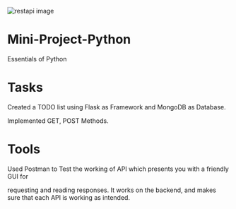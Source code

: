 ![restapi image](https://user-images.githubusercontent.com/47055652/116566249-394a0080-a924-11eb-980b-b9c1f62d64f8.png)
# Mini-Project-Python
Essentials of Python

# Tasks
Created a TODO list using Flask as Framework and MongoDB as Database.

Implemented GET, POST Methods.


# Tools
Used Postman to Test the working of API which presents you with a friendly GUI for

requesting and reading responses. It works on the backend, and makes sure that
each API is working as intended.
